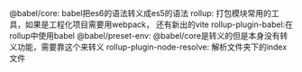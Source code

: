 @babel/core: babel把es6的语法转义成es5的语法
rollup: 打包模块常用的工具，如果是工程化项目需要用webpack， 还有新出的vite
rollup-plugin-babel:在rollup中使用babel
@babel/preset-env: @babel/core是转义的但是本身没有转义功能，需要靠这个来转义
rollup-plugin-node-resolve: 解析文件夹下的index文件